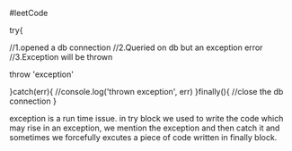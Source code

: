 #leetCode


try{

//1.opened a db connection
//2.Queried on db but an exception error
//3.Exception will be thrown

throw 'exception'

}catch(err){
    //console.log('thrown exception', err)
}finally(){
    //close the db connection
}



exception is a run time issue.
in try block we used to write the code which may rise in an exception,
we mention the exception and then catch it and sometimes we forcefully excutes a piece of code
written in finally block.



